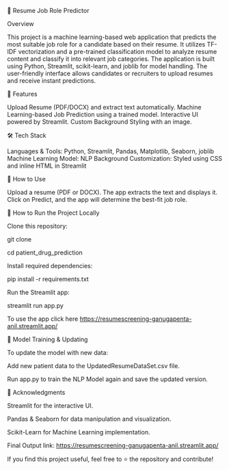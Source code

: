 📄 Resume Job Role Predictor

Overview

This project is a machine learning-based web application that predicts the most suitable job role for a candidate based on their resume. It utilizes TF-IDF vectorization and a pre-trained classification model to analyze resume content and classify it into relevant job categories. The application is built using Python, Streamlit, scikit-learn, and joblib for model handling. The user-friendly interface allows candidates or recruiters to upload resumes and receive instant predictions.

🚀 Features


Upload Resume (PDF/DOCX) and extract text automatically.
Machine Learning-based Job Prediction using a trained model.
Interactive UI powered by Streamlit.
Custom Background Styling with an image.


🛠 Tech Stack


Languages & Tools: Python, Streamlit, Pandas, Matplotlib, Seaborn, joblib
Machine Learning Model: NLP
Background Customization: Styled using CSS and inline HTML in Streamlit


🎯 How to Use


Upload a resume (PDF or DOCX).
The app extracts the text and displays it.
Click on Predict, and the app will determine the best-fit job role.


🚀 How to Run the Project Locally

Clone this repository:

git clone <repository-url>

cd patient_drug_prediction

Install required dependencies:

pip install -r requirements.txt

Run the Streamlit app:

streamlit run app.py

To use the app click here https://resumescreening-ganugapenta-anil.streamlit.app/



💾 Model Training & Updating



To update the model with new data:

Add new patient data to the UpdatedResumeDataSet.csv file.

Run app.py to train the NLP Model again and save the updated version.



📜 Acknowledgments


Streamlit for the interactive UI.

Pandas & Seaborn for data manipulation and visualization.

Scikit-Learn for Machine Learning implementation.

Final Output
link: https://resumescreening-ganugapenta-anil.streamlit.app/

If you find this project useful, feel free to ⭐ the repository and contribute!
